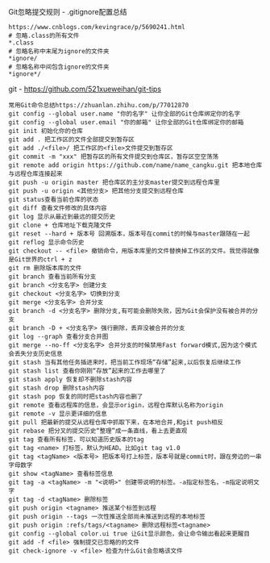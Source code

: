 
Git忽略提交规则 - .gitignore配置总结

    https://www.cnblogs.com/kevingrace/p/5690241.html
    # 忽略.class的所有文件
    *.class
    # 忽略名称中末尾为ignore的文件夹
    *ignore/
    # 忽略名称中间包含ignore的文件夹
    *ignore*/
    
git - https://github.com/521xueweihan/git-tips
    
    常用Git命令总结https://zhuanlan.zhihu.com/p/77012870
    git config --global user.name "你的名字" 让你全部的Git仓库绑定你的名字
    git config --global user.email "你的邮箱" 让你全部的Git仓库绑定你的邮箱
    git init 初始化你的仓库
    git add . 把工作区的文件全部提交到暂存区
    git add ./<file>/ 把工作区的<file>文件提交到暂存区
    git commit -m "xxx" 把暂存区的所有文件提交到仓库区，暂存区空空荡荡
    git remote add origin https://github.com/name/name_cangku.git 把本地仓库与远程仓库连接起来
    git push -u origin master 把仓库区的主分支master提交到远程仓库里
    git push -u origin <其他分支> 把其他分支提交到远程仓库
    git status查看当前仓库的状态
    git diff 查看文件修改的具体内容
    git log 显示从最近到最远的提交历史
    git clone + 仓库地址下载克隆文件
    git reset --hard + 版本号 回溯版本，版本号在commit的时候与master跟随在一起
    git reflog 显示命令历史
    git checkout -- <file> 撤销命令，用版本库里的文件替换掉工作区的文件。我觉得就像是Git世界的ctrl + z
    git rm 删除版本库的文件
    git branch 查看当前所有分支
    git branch <分支名字> 创建分支
    git checkout <分支名字> 切换到分支
    git merge <分支名字> 合并分支
    git branch -d <分支名字> 删除分支,有可能会删除失败，因为Git会保护没有被合并的分支
    git branch -D + <分支名字> 强行删除，丢弃没被合并的分支
    git log --graph 查看分支合并图
    git merge --no-ff <分支名字> 合并分支的时候禁用Fast forward模式,因为这个模式会丢失分支历史信息
    git stash 当有其他任务插进来时，把当前工作现场“存储”起来,以后恢复后继续工作
    git stash list 查看你刚刚“存放”起来的工作去哪里了
    git stash apply 恢复却不删除stash内容
    git stash drop 删除stash内容
    git stash pop 恢复的同时把stash内容也删了
    git remote 查看远程库的信息，会显示origin，远程仓库默认名称为origin
    git remote -v 显示更详细的信息
    git pull 把最新的提交从远程仓库中抓取下来，在本地合并,和git push相反
    git rebase 把分叉的提交历史“整理”成一条直线，看上去更直观
    git tag 查看所有标签，可以知道历史版本的tag
    git tag <name> 打标签，默认为HEAD。比如git tag v1.0
    git tag <tagName> <版本号> 把版本号打上标签，版本号就是commit时，跟在旁边的一串字母数字
    git show <tagName> 查看标签信息
    git tag -a <tagName> -m "<说明>" 创建带说明的标签。-a指定标签名，-m指定说明文字
    git tag -d <tagName> 删除标签
    git push origin <tagname> 推送某个标签到远程
    git push origin --tags 一次性推送全部尚未推送到远程的本地标签
    git push origin :refs/tags/<tagname> 删除远程标签<tagname>
    git config --global color.ui true 让Git显示颜色，会让命令输出看起来更醒目
    git add -f <file> 强制提交已忽略的的文件
    git check-ignore -v <file> 检查为什么Git会忽略该文件